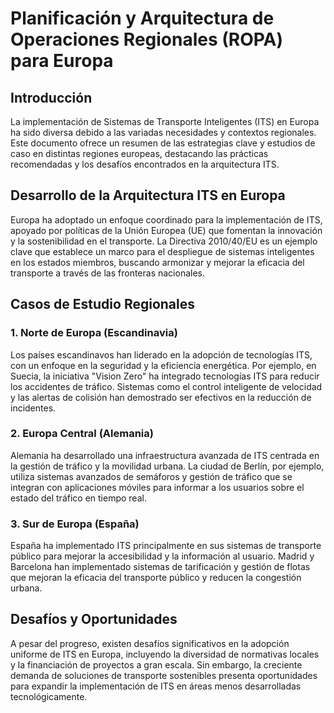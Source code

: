 # Planificación y Arquitectura de Operaciones Regionales (ROPA) para Europa

## Introducción
La implementación de Sistemas de Transporte Inteligentes (ITS) en Europa ha sido diversa debido a las variadas necesidades y contextos regionales. Este documento ofrece un resumen de las estrategias clave y estudios de caso en distintas regiones europeas, destacando las prácticas recomendadas y los desafíos encontrados en la arquitectura ITS.

## Desarrollo de la Arquitectura ITS en Europa
Europa ha adoptado un enfoque coordinado para la implementación de ITS, apoyado por políticas de la Unión Europea (UE) que fomentan la innovación y la sostenibilidad en el transporte. La Directiva 2010/40/EU es un ejemplo clave que establece un marco para el despliegue de sistemas inteligentes en los estados miembros, buscando armonizar y mejorar la eficacia del transporte a través de las fronteras nacionales.

## Casos de Estudio Regionales

### 1. Norte de Europa (Escandinavia)
Los países escandinavos han liderado en la adopción de tecnologías ITS, con un enfoque en la seguridad y la eficiencia energética. Por ejemplo, en Suecia, la iniciativa "Vision Zero" ha integrado tecnologías ITS para reducir los accidentes de tráfico. Sistemas como el control inteligente de velocidad y las alertas de colisión han demostrado ser efectivos en la reducción de incidentes.

### 2. Europa Central (Alemania)
Alemania ha desarrollado una infraestructura avanzada de ITS centrada en la gestión de tráfico y la movilidad urbana. La ciudad de Berlín, por ejemplo, utiliza sistemas avanzados de semáforos y gestión de tráfico que se integran con aplicaciones móviles para informar a los usuarios sobre el estado del tráfico en tiempo real.

### 3. Sur de Europa (España)
España ha implementado ITS principalmente en sus sistemas de transporte público para mejorar la accesibilidad y la información al usuario. Madrid y Barcelona han implementado sistemas de tarificación y gestión de flotas que mejoran la eficacia del transporte público y reducen la congestión urbana.

## Desafíos y Oportunidades
A pesar del progreso, existen desafíos significativos en la adopción uniforme de ITS en Europa, incluyendo la diversidad de normativas locales y la financiación de proyectos a gran escala. Sin embargo, la creciente demanda de soluciones de transporte sostenibles presenta oportunidades para expandir la implementación de ITS en áreas menos desarrolladas tecnológicamente.
